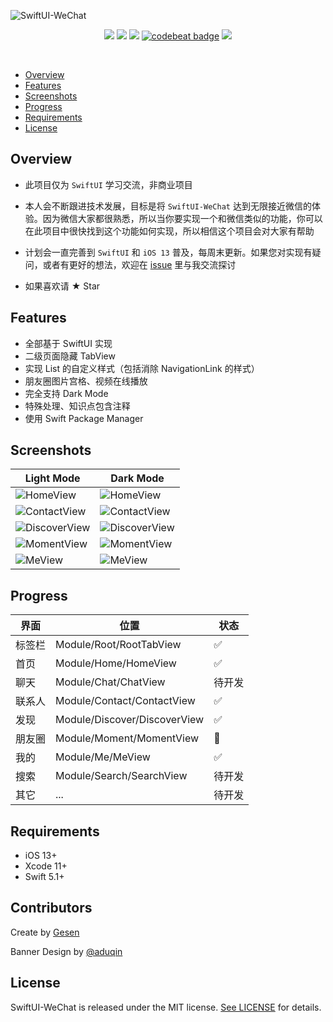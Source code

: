![SwiftUI-WeChat](https://github.com/wxxsw/SwiftUI-WeChat/blob/master/Images/logo.png?1212)

<p align="center">
<a href="https://developer.apple.com/swift"><img src="https://img.shields.io/badge/language-Swift%205.1-f48041.svg?style=flat"></a>
<a href="https://developer.apple.com/swiftui"><img src="https://img.shields.io/badge/framework-SwiftUI-blue.svg?style=flat"></a>
<a href="https://developer.apple.com/ios"><img src="https://img.shields.io/badge/platform-iOS%2013%2b-blue.svg?style=flat"></a>
<a href="https://codebeat.co/projects/github-com-wxxsw-swiftui-wechat-master"><img alt="codebeat badge" src="https://codebeat.co/badges/5b74e3e1-8235-4730-b3e9-82373c921301" /></a>
<a href="https://github.com/wxxsw/SwiftUI-WeChat/blob/master/LICENSE"><img src="http://img.shields.io/badge/license-MIT-lightgrey.svg?style=flat"></a>
</p>
<br/>

- [Overview](#overview)
- [Features](#features)
- [Screenshots](#screenshots)
- [Progress](#progress)
- [Requirements](#requirements)
- [License](#license)

## Overview

- 此项目仅为 `SwiftUI` 学习交流，非商业项目

- 本人会不断跟进技术发展，目标是将 `SwiftUI-WeChat` 达到无限接近微信的体验。因为微信大家都很熟悉，所以当你要实现一个和微信类似的功能，你可以在此项目中很快找到这个功能如何实现，所以相信这个项目会对大家有帮助

- 计划会一直完善到 `SwiftUI` 和 `iOS 13` 普及，每周末更新。如果您对实现有疑问，或者有更好的想法，欢迎在 [issue](https://github.com/wxxsw/SwiftUI-WeChat/issues) 里与我交流探讨

- 如果喜欢请 ★ Star

## Features

- 全部基于 SwiftUI 实现
- 二级页面隐藏 TabView
- 实现 List 的自定义样式（包括消除 NavigationLink 的样式）
- 朋友圈图片宫格、视频在线播放
- 完全支持 Dark Mode
- 特殊处理、知识点包含注释
- 使用 Swift Package Manager

## Screenshots

Light Mode|Dark Mode
---|---
![HomeView](https://github.com/wxxsw/SwiftUI-WeChat/blob/master/Images/screenshot_home_light.png?1212)|![HomeView](https://github.com/wxxsw/SwiftUI-WeChat/blob/master/Images/screenshot_home_dark.png?1212)
![ContactView](https://github.com/wxxsw/SwiftUI-WeChat/blob/master/Images/screenshot_contact_light.png?1212)|![ContactView](https://github.com/wxxsw/SwiftUI-WeChat/blob/master/Images/screenshot_contact_dark.png?1212)
![DiscoverView](https://github.com/wxxsw/SwiftUI-WeChat/blob/master/Images/screenshot_discover_light.png?1212)|![DiscoverView](https://github.com/wxxsw/SwiftUI-WeChat/blob/master/Images/screenshot_discover_dark.png?1212)
![MomentView](https://github.com/wxxsw/SwiftUI-WeChat/blob/master/Images/screenshot_moment_light.png?0204)|![MomentView](https://github.com/wxxsw/SwiftUI-WeChat/blob/master/Images/screenshot_moment_dark.png?0204)
![MeView](https://github.com/wxxsw/SwiftUI-WeChat/blob/master/Images/screenshot_me_light.png?0204)|![MeView](https://github.com/wxxsw/SwiftUI-WeChat/blob/master/Images/screenshot_me_dark.png?0204)

## Progress

界面|位置|状态
---|---|---
标签栏|Module/Root/RootTabView|✅
首页|Module/Home/HomeView|✅
聊天|Module/Chat/ChatView|待开发
联系人|Module/Contact/ContactView|✅
发现|Module/Discover/DiscoverView|✅
朋友圈|Module/Moment/MomentView|🔨
我的|Module/Me/MeView|✅
搜索|Module/Search/SearchView|待开发
其它|...|待开发

## Requirements

- iOS 13+
- Xcode 11+
- Swift 5.1+

## Contributors

Create by [Gesen](https://github.com/wxxsw)

Banner Design by [@aduqin](https://dribbble.com/aduqin)

## License

SwiftUI-WeChat is released under the MIT license. [See LICENSE](https://github.com/wxxsw/SwiftUI-WeChat/blob/master/LICENSE) for details.
